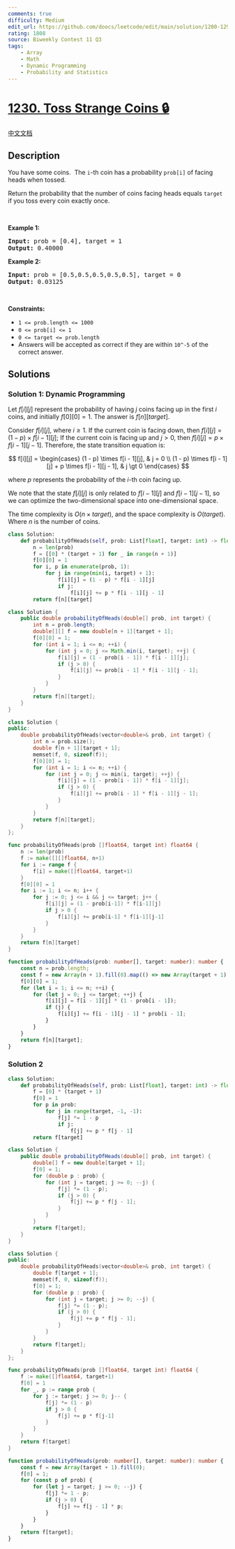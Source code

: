 ```yaml
---
comments: true
difficulty: Medium
edit_url: https://github.com/doocs/leetcode/edit/main/solution/1200-1299/1230.Toss%20Strange%20Coins/README_EN.md
rating: 1808
source: Biweekly Contest 11 Q3
tags:
    - Array
    - Math
    - Dynamic Programming
    - Probability and Statistics
---
```


# [1230. Toss Strange Coins 🔒](https://leetcode.com/problems/toss-strange-coins)

[中文文档](/solution/1200-1299/1230.Toss%20Strange%20Coins/README.md)

## Description

<p>You have some coins.&nbsp; The <code>i</code>-th&nbsp;coin has a probability&nbsp;<code>prob[i]</code> of facing heads when tossed.</p>

<p>Return the probability that the number of coins facing heads equals <code>target</code> if you toss every coin exactly once.</p>

<p>&nbsp;</p>
<p><strong class="example">Example 1:</strong></p>
<pre><strong>Input:</strong> prob = [0.4], target = 1
<strong>Output:</strong> 0.40000
</pre><p><strong class="example">Example 2:</strong></p>
<pre><strong>Input:</strong> prob = [0.5,0.5,0.5,0.5,0.5], target = 0
<strong>Output:</strong> 0.03125
</pre>
<p>&nbsp;</p>
<p><strong>Constraints:</strong></p>

<ul>
	<li><code>1 &lt;= prob.length &lt;= 1000</code></li>
	<li><code>0 &lt;= prob[i] &lt;= 1</code></li>
	<li><code>0 &lt;= target&nbsp;</code><code>&lt;= prob.length</code></li>
	<li>Answers will be accepted as correct if they are within <code>10^-5</code> of the correct answer.</li>
</ul>

## Solutions

### Solution 1: Dynamic Programming

Let $f[i][j]$ represent the probability of having $j$ coins facing up in the first $i$ coins, and initially $f[0][0]=1$. The answer is $f[n][target]$.

Consider $f[i][j]$, where $i \geq 1$. If the current coin is facing down, then $f[i][j] = (1 - p) \times f[i - 1][j]$; If the current coin is facing up and $j \gt 0$, then $f[i][j] = p \times f[i - 1][j - 1]$. Therefore, the state transition equation is:

$$
f[i][j] = \begin{cases}
(1 - p) \times f[i - 1][j], & j = 0 \\
(1 - p) \times f[i - 1][j] + p \times f[i - 1][j - 1], & j \gt 0
\end{cases}
$$

where $p$ represents the probability of the $i$-th coin facing up.

We note that the state $f[i][j]$ is only related to $f[i - 1][j]$ and $f[i - 1][j - 1]$, so we can optimize the two-dimensional space into one-dimensional space.

The time complexity is $O(n \times target)$, and the space complexity is $O(target)$. Where $n$ is the number of coins.

<!-- tabs:start -->

```python
class Solution:
    def probabilityOfHeads(self, prob: List[float], target: int) -> float:
        n = len(prob)
        f = [[0] * (target + 1) for _ in range(n + 1)]
        f[0][0] = 1
        for i, p in enumerate(prob, 1):
            for j in range(min(i, target) + 1):
                f[i][j] = (1 - p) * f[i - 1][j]
                if j:
                    f[i][j] += p * f[i - 1][j - 1]
        return f[n][target]
```

```java
class Solution {
    public double probabilityOfHeads(double[] prob, int target) {
        int n = prob.length;
        double[][] f = new double[n + 1][target + 1];
        f[0][0] = 1;
        for (int i = 1; i <= n; ++i) {
            for (int j = 0; j <= Math.min(i, target); ++j) {
                f[i][j] = (1 - prob[i - 1]) * f[i - 1][j];
                if (j > 0) {
                    f[i][j] += prob[i - 1] * f[i - 1][j - 1];
                }
            }
        }
        return f[n][target];
    }
}
```

```cpp
class Solution {
public:
    double probabilityOfHeads(vector<double>& prob, int target) {
        int n = prob.size();
        double f[n + 1][target + 1];
        memset(f, 0, sizeof(f));
        f[0][0] = 1;
        for (int i = 1; i <= n; ++i) {
            for (int j = 0; j <= min(i, target); ++j) {
                f[i][j] = (1 - prob[i - 1]) * f[i - 1][j];
                if (j > 0) {
                    f[i][j] += prob[i - 1] * f[i - 1][j - 1];
                }
            }
        }
        return f[n][target];
    }
};
```

```go
func probabilityOfHeads(prob []float64, target int) float64 {
	n := len(prob)
	f := make([][]float64, n+1)
	for i := range f {
		f[i] = make([]float64, target+1)
	}
	f[0][0] = 1
	for i := 1; i <= n; i++ {
		for j := 0; j <= i && j <= target; j++ {
			f[i][j] = (1 - prob[i-1]) * f[i-1][j]
			if j > 0 {
				f[i][j] += prob[i-1] * f[i-1][j-1]
			}
		}
	}
	return f[n][target]
}
```

```ts
function probabilityOfHeads(prob: number[], target: number): number {
    const n = prob.length;
    const f = new Array(n + 1).fill(0).map(() => new Array(target + 1).fill(0));
    f[0][0] = 1;
    for (let i = 1; i <= n; ++i) {
        for (let j = 0; j <= target; ++j) {
            f[i][j] = f[i - 1][j] * (1 - prob[i - 1]);
            if (j) {
                f[i][j] += f[i - 1][j - 1] * prob[i - 1];
            }
        }
    }
    return f[n][target];
}
```

<!-- tabs:end -->

### Solution 2

<!-- tabs:start -->

```python
class Solution:
    def probabilityOfHeads(self, prob: List[float], target: int) -> float:
        f = [0] * (target + 1)
        f[0] = 1
        for p in prob:
            for j in range(target, -1, -1):
                f[j] *= 1 - p
                if j:
                    f[j] += p * f[j - 1]
        return f[target]
```

```java
class Solution {
    public double probabilityOfHeads(double[] prob, int target) {
        double[] f = new double[target + 1];
        f[0] = 1;
        for (double p : prob) {
            for (int j = target; j >= 0; --j) {
                f[j] *= (1 - p);
                if (j > 0) {
                    f[j] += p * f[j - 1];
                }
            }
        }
        return f[target];
    }
}
```

```cpp
class Solution {
public:
    double probabilityOfHeads(vector<double>& prob, int target) {
        double f[target + 1];
        memset(f, 0, sizeof(f));
        f[0] = 1;
        for (double p : prob) {
            for (int j = target; j >= 0; --j) {
                f[j] *= (1 - p);
                if (j > 0) {
                    f[j] += p * f[j - 1];
                }
            }
        }
        return f[target];
    }
};
```

```go
func probabilityOfHeads(prob []float64, target int) float64 {
	f := make([]float64, target+1)
	f[0] = 1
	for _, p := range prob {
		for j := target; j >= 0; j-- {
			f[j] *= (1 - p)
			if j > 0 {
				f[j] += p * f[j-1]
			}
		}
	}
	return f[target]
}
```

```ts
function probabilityOfHeads(prob: number[], target: number): number {
    const f = new Array(target + 1).fill(0);
    f[0] = 1;
    for (const p of prob) {
        for (let j = target; j >= 0; --j) {
            f[j] *= 1 - p;
            if (j > 0) {
                f[j] += f[j - 1] * p;
            }
        }
    }
    return f[target];
}
```

<!-- tabs:end -->

<!-- end -->
